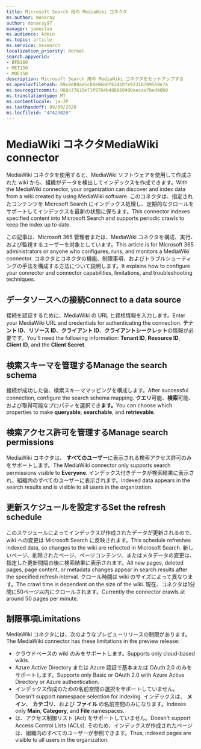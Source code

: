 ```yaml
---
title: Microsoft Search 用の MediaWiki コネクタ
ms.author: monaray
author: monaray97
manager: jameslau
ms.audience: Admin
ms.topic: article
ms.service: mssearch
localization_priority: Normal
search.appverid:
- BFB160
- MET150
- MOE150
description: Microsoft Search 用の MediaWiki コネクタをセットアップする
ms.openlocfilehash: b9c8d80ae5cb8e86b0f6341bfe9231b709569e7a
ms.sourcegitcommit: 988c37610e71f9784b486660400aecaa7bed40b0
ms.translationtype: MT
ms.contentlocale: ja-JP
ms.lasthandoff: 09/09/2020
ms.locfileid: "47423020"
---
```

# <a name="mediawiki-connector"></a><span data-ttu-id="12254-103">MediaWiki コネクタ</span><span class="sxs-lookup"><span data-stu-id="12254-103">MediaWiki connector</span></span>

<span data-ttu-id="12254-104">MediaWiki コネクタを使用すると、MediaWiki ソフトウェアを使用して作成された wiki から、組織がデータを検出してインデックスを作成できます。</span><span class="sxs-lookup"><span data-stu-id="12254-104">With the MediaWiki connector, your organization can discover and index data from a wiki created by using MediaWiki software.</span></span> <span data-ttu-id="12254-105">このコネクタは、指定されたコンテンツを Microsoft Search にインデックス処理し、定期的なクロールをサポートしてインデックスを最新の状態に保ちます。</span><span class="sxs-lookup"><span data-stu-id="12254-105">This connector indexes specified content into Microsoft Search and supports periodic crawls to keep the index up to date.</span></span>

<span data-ttu-id="12254-106">この記事は、Microsoft 365 管理者または、MediaWiki コネクタを構成、実行、および監視するユーザーを対象としています。</span><span class="sxs-lookup"><span data-stu-id="12254-106">This article is for Microsoft 365 administrators or anyone who configures, runs, and monitors a MediaWiki connector.</span></span> <span data-ttu-id="12254-107">コネクタとコネクタの機能、制限事項、およびトラブルシューティングの手法を構成する方法について説明します。</span><span class="sxs-lookup"><span data-stu-id="12254-107">It explains how to configure your connector and connector capabilities, limitations, and troubleshooting techniques.</span></span>

## <a name="connect-to-a-data-source"></a><span data-ttu-id="12254-108">データソースへの接続</span><span class="sxs-lookup"><span data-stu-id="12254-108">Connect to a data source</span></span>

<span data-ttu-id="12254-109">接続を認証するために、MediaWiki の URL と資格情報を入力します。</span><span class="sxs-lookup"><span data-stu-id="12254-109">Enter your MediaWiki URL and credentials for authenticating the connection.</span></span> <span data-ttu-id="12254-110">**テナント ID**、**リソース ID**、**クライアント ID**、**クライアントシークレット**の情報が必要です。</span><span class="sxs-lookup"><span data-stu-id="12254-110">You'll need the following information: **Tenant ID**, **Resource ID**, **Client ID**, and the **Client Secret**.</span></span>

## <a name="manage-the-search-schema"></a><span data-ttu-id="12254-111">検索スキーマを管理する</span><span class="sxs-lookup"><span data-stu-id="12254-111">Manage the search schema</span></span>

<span data-ttu-id="12254-112">接続が成功した後、検索スキーママッピングを構成します。</span><span class="sxs-lookup"><span data-stu-id="12254-112">After successful connection, configure the search schema mapping.</span></span> <span data-ttu-id="12254-113">**クエリ**可能、**検索**可能、および取得可能なプロパティを選択でき**ます。**</span><span class="sxs-lookup"><span data-stu-id="12254-113">You can choose which properties to make **queryable**, **searchable**, and **retrievable**.</span></span>

## <a name="manage-search-permissions"></a><span data-ttu-id="12254-114">検索アクセス許可を管理する</span><span class="sxs-lookup"><span data-stu-id="12254-114">Manage search permissions</span></span>

<span data-ttu-id="12254-115">MediaWiki コネクタは、 **すべてのユーザー**に表示される検索アクセス許可のみをサポートします。</span><span class="sxs-lookup"><span data-stu-id="12254-115">The MediaWiki connector only supports search permissions visible to **Everyone**.</span></span> <span data-ttu-id="12254-116">インデックス付きデータが検索結果に表示され、組織内のすべてのユーザーに表示されます。</span><span class="sxs-lookup"><span data-stu-id="12254-116">Indexed data appears in the search results and is visible to all users in the organization.</span></span>

## <a name="set-the-refresh-schedule"></a><span data-ttu-id="12254-117">更新スケジュールを設定する</span><span class="sxs-lookup"><span data-stu-id="12254-117">Set the refresh schedule</span></span>

<span data-ttu-id="12254-118">このスケジュールによってインデックスが作成されたデータが更新されるので、wiki への変更は Microsoft Search に反映されます。</span><span class="sxs-lookup"><span data-stu-id="12254-118">This schedule refreshes indexed data, so changes to the wiki are reflected in Microsoft Search.</span></span> <span data-ttu-id="12254-119">新しいページ、削除されたページ、ページコンテンツ、またはメタデータの変更は、指定した更新間隔の後に検索結果に表示されます。</span><span class="sxs-lookup"><span data-stu-id="12254-119">All new pages, deleted pages, page content, or metadata changes appear in search results after the specified refresh interval.</span></span> <span data-ttu-id="12254-120">クロール時間は wiki のサイズによって異なります。</span><span class="sxs-lookup"><span data-stu-id="12254-120">The crawl time is dependent on the size of the wiki.</span></span> <span data-ttu-id="12254-121">現在、コネクタは1分間に50ページ以内にクロールされます。</span><span class="sxs-lookup"><span data-stu-id="12254-121">Currently the connector crawls at around 50 pages per minute.</span></span>

## <a name="limitations"></a><span data-ttu-id="12254-122">制限事項</span><span class="sxs-lookup"><span data-stu-id="12254-122">Limitations</span></span>

<span data-ttu-id="12254-123">MediaWiki コネクタには、次のようなプレビューリリースの制限があります。</span><span class="sxs-lookup"><span data-stu-id="12254-123">The MediaWiki connector has these limitations in the preview release:</span></span>

* <span data-ttu-id="12254-124">クラウドベースの wiki のみをサポートします。</span><span class="sxs-lookup"><span data-stu-id="12254-124">Supports only cloud-based wikis.</span></span>
* <span data-ttu-id="12254-125">Azure Active Directory または Azure 認証で基本または OAuth 2.0 のみをサポートします。</span><span class="sxs-lookup"><span data-stu-id="12254-125">Supports only Basic or OAuth 2.0 with Azure Active Directory or Azure authentication.</span></span>
* <span data-ttu-id="12254-126">インデックス作成のための名前空間の選択をサポートしていません。</span><span class="sxs-lookup"><span data-stu-id="12254-126">Doesn't support namespace selection for indexing.</span></span> <span data-ttu-id="12254-127">インデックスは、 **メイン**、 **カテゴリ**、および **ファイル** の名前空間のみになります。</span><span class="sxs-lookup"><span data-stu-id="12254-127">Indexes only **Main**, **Category**, and **File** namespaces.</span></span>
* <span data-ttu-id="12254-128">は、アクセス制御リスト (Acl) をサポートしていません。</span><span class="sxs-lookup"><span data-stu-id="12254-128">Doesn't support Access Control Lists (ACLs).</span></span> <span data-ttu-id="12254-129">そのため、インデックスが作成されたページは、組織内のすべてのユーザーが参照できます。</span><span class="sxs-lookup"><span data-stu-id="12254-129">Thus, indexed pages are visible to all users in the organization.</span></span>
